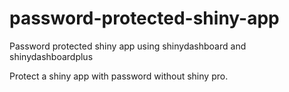 # password-protected-shiny-app
Password protected shiny app using shinydashboard and shinydashboardplus

Protect a shiny app with password without shiny pro. 

